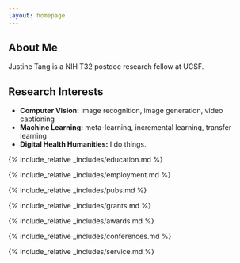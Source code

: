 ```yaml
---
layout: homepage
---
```


## About Me

Justine Tang is a NIH T32 postdoc research fellow at UCSF.

## Research Interests

- **Computer Vision:** image recognition, image generation, video captioning
- **Machine Learning:** meta-learning, incremental learning, transfer learning
- **Digital Health Humanities:** I do things.

{% include_relative _includes/education.md %}

{% include_relative _includes/employment.md %}

{% include_relative _includes/pubs.md %}

<!--{% include_relative _includes/art.md %}--> <!-- you can escape this line if you don't have any art examples -->

{% include_relative _includes/grants.md %}

{% include_relative _includes/awards.md %}

{% include_relative _includes/conferences.md %}

{% include_relative _includes/service.md %}
